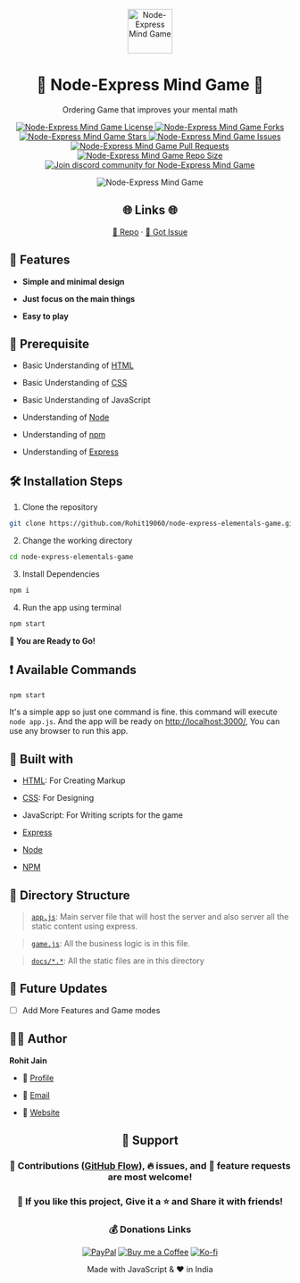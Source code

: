 <p align="center">
  <a href="https://github.com/Rohit19060/node-express-mind-game" title="Node-Express Mind Game">
    <img src="https://kingtechnologies.in/assets/images/logo.png" width="80px" alt="Node-Express Mind Game"/>
  </a>
</p>
<h1 align="center">🌟 Node-Express Mind Game 🌟</h1>
<p align="center">Ordering Game that improves your mental math</p>

<p align="center">
<a href="https://github.com/Rohit19060/node-express-mind-game/blob/master/LICENSE" title="License">
<img src="https://img.shields.io/github/license/Rohit19060/node-express-mind-game?label=License&logo=Github&style=flat-square" alt="Node-Express Mind Game License"/>
</a>
<a href="https://github.com/Rohit19060/node-express-mind-game/fork" title="Forks">
<img src="https://img.shields.io/github/forks/Rohit19060/node-express-mind-game?label=Forks&logo=Github&style=flat-square" alt="Node-Express Mind Game Forks"/>
</a>
<a href="https://github.com/Rohit19060/node-express-mind-game/stargazers" title="Stars">
<img src="https://img.shields.io/github/stars/Rohit19060/node-express-mind-game?label=Stars&logo=Github&style=flat-square" alt="Node-Express Mind Game Stars"/>
</a>
<a href="https://github.com/Rohit19060/node-express-mind-game/issues" title="Issues">
<img src="https://img.shields.io/github/issues/Rohit19060/node-express-mind-game?label=Issues&logo=Github&style=flat-square" alt="Node-Express Mind Game Issues"/>
</a>
<a href="https://github.com/Rohit19060/node-express-mind-game/pulls" title="Pull Requests">
<img src="https://img.shields.io/github/issues-pr/Rohit19060/node-express-mind-game?label=Pull%20Requests&logo=Github&style=flat-square" alt="Node-Express Mind Game Pull Requests"/>
</a>
<a href="https://github.com/Rohit19060/node-express-mind-game" title="Repo Size">
<img src="https://img.shields.io/github/repo-size/Rohit19060/node-express-mind-game?label=Repo%20Size&logo=Github&style=flat-square" alt="Node-Express Mind Game Repo Size"/>
</a>
<a href="https://discord.gg/2wpHNSjwm2" title="Join King Tech's Community">
<img src="https://img.shields.io/discord/737854816402800690?color=%236d82cb&label=Join%20Community&logo=discord&logoColor=%23FFFFFF&style=flat-square" alt="Join discord community for Node-Express Mind Game"/>
</a>
</p>

<p align="center" title="Node-Express Mind Game"><img src="./assets/images/main.gif" alt="Node-Express Mind Game"/></p>

<h2 align="center">🌐 Links 🌐</h2>
<p align="center">
    <a href="https://github.com/Rohit19060/node-express-mind-game" title="Node-Express Mind Game Repo">📂 Repo</a>
    ·
    <a href="https://github.com/Rohit19060/node-express-mind-game/issues/new/choose" title="🐛Report Bug/🎊Request Feature">🚀 Got Issue</a>
</p>

## 🚀 Features

- **Simple and minimal design**

- **Just focus on the main things**

- **Easy to play**

## 🦋 Prerequisite

- Basic Understanding of [HTML](https://youtu.be/JHv2jmnrLlA "HTML - First Step Towards Web Development")

- Basic Understanding of [CSS](https://youtu.be/d1tP7ow7HbQ "CSS - Second Step Towards Web Development")

- Basic Understanding of JavaScript

- Understanding of [Node](https://nodejs.org/ "Node")

- Understanding of [npm](https://www.npmjs.com/ "npm")

- Understanding of [Express](https://expressjs.com/ "Express")

## 🛠️ Installation Steps

1. Clone the repository

```Bash
git clone https://github.com/Rohit19060/node-express-elementals-game.git
```

2. Change the working directory

```Bash
cd node-express-elementals-game
```

3. Install Dependencies

```Bash
npm i
```

4. Run the app using terminal

```Bash
npm start
```

**🎇 You are Ready to Go!**

## ❗ Available Commands

```Bash
npm start
```

It's a simple app so just one command is fine. this command will execute `node app.js`. And the app will be ready on [http://localhost:3000/](http://localhost:3000/), You can use any browser to run this app.

## 👷 Built with

- [HTML](https://youtu.be/JHv2jmnrLlA "HTML - First Step Towards Web Development"): For Creating Markup

- [CSS](https://youtu.be/d1tP7ow7HbQ "CSS - Second Step Towards Web Development"): For Designing

- JavaScript: For Writing scripts for the game

- [Express](https://expressjs.com/ "Express")

- [Node](https://nodejs.org/ "Node")

- [NPM](https://www.npmjs.com/ "NPM")

## 📂 Directory Structure

> [`app.js`](https://github.com/Rohit19060/node-express-elementals-game/blob/main/app.js "App"): Main server file that will host the server and also server all the static content using express.

> [`game.js`](https://github.com/Rohit19060/node-express-elementals-game/blob/main/game.js "Game"): All the business logic is in this file.

> [`docs/*.*`](https://github.com/Rohit19060/node-express-elementals-game/tree/main/docs "Static Folder"): All the static files are in this directory

## 🎊 Future Updates

- [ ] Add More Features and Game modes

## 🧑🏻 Author

**Rohit Jain**

- 🌌 [Profile](https://github.com/Rohit19060 "Rohit Jain")

- 🏮 [Email](mailto:rohitjain19060@gmail.com?subject=Hi%20from%20Node-Express%20Mind%20Game "Hi!")

- 🦁 [Website](https://kingtechnologies.in "Welcome")

<h2 align="center">🤝 Support</h2>

<h3 align="center">🎀 Contributions (<a href="https://guides.github.com/introduction/flow" title="GitHub flow">GitHub Flow</a>), 🔥 issues, and 🥮 feature requests are most welcome!</h3>

<h3 align="center">💙 If you like this project, Give it a ⭐ and Share it with friends!</h3>
<h3 align="center">💰 Donations Links</h3>
<p align="center">
<a href="https://www.paypal.me/kingrohitJ" title="PayPal"><img src="https://kingtechnologies.in/assets/images/paypal.png" alt="PayPal"/></a>
<a href="https://www.buymeacoffee.com/rohitjain" title="Buy me a Coffee"><img src="https://kingtechnologies.in/assets/images/coffee.png" alt="Buy me a Coffee"/></a>
<a href="https://ko-fi.com/rohitjain" title="Ko-fi"><img src="https://kingtechnologies.in/assets/images/kofi.png" alt="Ko-fi"/></a>
</p>

<p align="center">Made with JavaScript & ❤️ in India</p>
